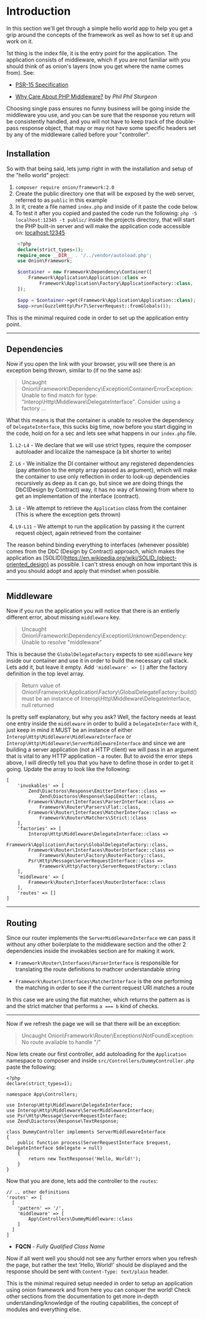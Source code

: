 # Introduction

In this section we'll get through a simple hello world app to help you
get a grip around the concepts of the framework as well as how to
set it up and work on it.

1st thing is the index file, it is the entry point for the application.
The application consists of middleware, which if you are not familiar
with you should think of as onion's layers (now you get where the name
comes from). See:

- [PSR-15 Specification](https://github.com/php-fig/fig-standards/tree/master/proposed/http-middleware)

- [Why Care About PHP Middleware?](https://philsturgeon.uk/php/2016/05/31/why-care-about-php-middleware/) by *Phil Phil Sturgeon*

Choosing single pass ensures no funny business will be going inside the
middleware you use, and you can be sure that the response you return
will be consistently handled, and you will not have to keep track of
the double-pass response object, that may or may not have some specific
headers set by any of the middleware called before your "controller".

## Installation

So with that being said, lets jump right in with the installation
and setup of the "hello world" project:

1. `composer require onion/framework:2.0`
2. Create the public directory one that will be exposed by the web server, referred to as `public` in this example
3. In it, create a file named `index.php` and inside of it paste the code below.
4. To test it after you copied and pasted the code run the following:
 `php -S localhost:12345 -t public/` inside the projects directory,
 that will start the PHP built-in server and will make the application
  code accessible on: [localhost:12345](http://localhost:12345)

```php
    <?php
    declare(strict_types=1);
    require_once __DIR__ . '/../vendor/autoload.php';
    use Onion\Framework;

    $container = new Framework\Dependency\Container([
        Framework\Application\Application::class =>
            Framework\Application\Factory\ApplicationFactory::class,
    ]);

    $app = $container->get(Framework\Application\Application::class);
    $app->run(GuzzleHttp\Psr7\ServerRequest::fromGlobals());
```

This is the minimal required code in order to set up the application
entry point.

---

## Dependencies

Now if you open the link with your browser, you will see there is an
exception being thrown, similar to (if no the same as):

> Uncaught Onion\Framework\Dependency\Exception\ContainerErrorException: Unable to find match for type: "Interop\Http\Middleware\DelegateInterface". Consider using a factory
> ...

What this means is that the container is unable to resolve the
dependency of `DelegateInterface`, this sucks big time, now before you
start digging in the code, hold on for a sec and lets see what happens
in our `index.php` file.

1. `L2-L4` - We declare that we will use strict types, require the
composer autoloader and localize the namespace (a bit shorter to write)

2. `L6` - We initialize the DI container without any registered
dependencies (pay attention to the empty array passed as argument),
which will make the container to use only reflection in order to look-up
dependencies recursively as deep as it can go, but since we are doing
things the DbC(Design by Contract) way, it has no way of knowing from
where to get an implementation of the interface (contract).

3. `L8` - We attempt to retrieve the `Application` class from the
container (This is where the exception gets thrown)

4. `L9-L11` - We attempt to run the application by passing it the
current request object, again retrieved from the container


The reason behind binding everything to interfaces (whenever possible)
comes from the DbC (Design by Contract) approach, which makes the
application as [SOLID](https://en.wikipedia.org/wiki/SOLID_(object-oriented_design)
as possible. I can't stress enough on how important this is and you
should adopt and apply that mindset when possible.

---

## Middleware

Now if you run the application you will notice that there is an entierly
different error, about missing `middleware` key.

> Uncaught Onion\Framework\Dependency\Exception\UnknownDependency: Unable to resolve "middleware"

This is because the `GlobalDelegateFactory` expects to see `middleware`
key inside our container and use it in order to build the necessary call
stack. Lets add it, but leave it empty. Add `'middleware' => []` after
the factory definition in the top level array.

> Return value of Onion\Framework\Application\Factory\GlobalDelegateFactory::build() must be an instance of Interop\Http\Middleware\DelegateInterface, null returned

Is pretty self explanatory, but why you ask? Well, the factory needs at
least one entry inside the `middleware` in order to build a
`DelegateInterface` with it, just keep in mind it MUST be an instance of
either `Interop\Http\Middleware\MiddlewareInterface` or
`Interop\Http\Middleware\ServerMiddlewareInterface` and since we are
building a server application (not a HTTP client) we will pass in an
argument that is vital to any HTTP application - a router.
But to avoid the error steps above, I will directly tell you that you
have to define those in order to get it going. Update the array to look
like the following:
```
[
    'invokables' => [
        Zend\Diactoros\Response\EmitterInterface::class =>
            Zend\Diactoros\Response\SapiEmitter::class,
        Framework\Router\Interfaces\ParserInterface::class =>
            Framework\Router\Parsers\Flat::class,
        Framework\Router\Interfaces\MatcherInterface::class =>
            Framework\Router\Matchers\Strict::class
    ],
    'factories' => [
        Interop\Http\Middleware\DelegateInterface::class =>
            Framework\Application\Factory\GlobalDelegateFactory::class,
        Framework\Router\Interfaces\RouterInterface::class =>
            Framework\Router\Factory\RouterFactory::class,
        Psr\Http\Message\ServerRequestInterface::class =>
            Framework\Http\Factory\ServerRequestFactory::class
    ],
    'middleware' => [
        Framework\Router\Interfaces\RouterInterface::class
    ],
    'routes' => []
]
```

---

## Routing

Since our router implements the `ServerMiddlewareInterface` we can pass
it without any other boilerplate to the middleware section and the
other 2 dependencies inside the invokables section are for making it
work.

 - `Framework\Router\Interfaces\ParserInterface` is responsible for
 translating the route definitions to mathcer understandable string

 - `Framework\Router\Interfaces\MatcherInterface` is the one performing
 the matching in order to see if the current request URI matches a route

In this case we are using the flat matcher, which returns the pattern as
is and the strict matcher that performs `a === b` kind of checks.

---

Now if we refresh the page we will se that there will be an exception:

> Uncaught Onion\Framework\Router\Exceptions\NotFoundException: No route available to handle "/"

Now lets create our first controller, add autoloading for the
`Application` namespace to composer and inside
`src/Controllers/DummyController.php` paste the following:
```
<?php
declare(strict_types=1);

namespace App\Controllers;

use Interop\Http\Middleware\DelegateInterface;
use Interop\Http\Middleware\ServerMiddlewareInterface;
use Psr\Http\Message\ServerRequestInterface;
use Zend\Diactoros\Response\TextResponse;

class DummyController implements ServerMiddlewareInterface
{
    public function process(ServerRequestInterface $request, DelegateInterface $delegate = null)
    {
        return new TextResponse('Hello, World!');
    }
}
```

Now that you are done, lets add the controller to the `routes`:
```
// .. other definitions
'routes' => [
  [
    'pattern' => '/',
    'middleware' => [
        App\Controllers\DummyMiddleware::class
    ]
  ]
]
```
 - **FQCN** - *Fully Qualified Class Name*


Now if all went well you should not see any further errors when you
refresh the page, but rather the text 'Hello, World!' should be
displayed and the response should be sent with
`Content-Type: text/plain` header.


This is the minimal required setup needed in order to setup an
application using onion framework and from here you can conquer the
world! Check other sections from the documentation to get more in-depth
understanding/knowledge of the routing capabilities, the concept of
modules and everything else.
